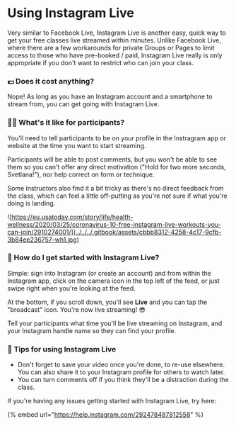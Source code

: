# Using Instagram Live

Very similar to Facebook Live, Instagram Live is another easy, quick way to get your free classes live streamed within minutes. Unlike Facebook Live, where there are a few workarounds for private Groups or Pages to limit access to those who have pre-booked / paid, Instagram Live really is only appropriate if you don't want to restrict who can join your class.

### 💷 Does it cost anything?

Nope! As long as you have an Instagram account and a smartphone to stream from, you can get going with Instagram Live.

### 🙆‍♂️ What's it like for participants?

You'll need to tell participants to be on your profile in the Instragram app or website at the time you want to start streaming. 

Participants will be able to post comments, but you won't be able to see them so you can't offer any direct motivation \("Hold for two more seconds, Svetlana!"\), nor help correct on form or technique.

Some instructors also find it a bit tricky as there's no direct feedback from the class, which can feel a little off-putting as you're not sure if what you're doing is landing.

![https://eu.usatoday.com/story/life/health-wellness/2020/03/25/coronavirus-10-free-instagram-live-workouts-you-can-join/2910274001/](../../../.gitbook/assets/cbbb8312-4258-4c17-9cfb-3b84ee236757-wh1.jpg)

### 🎲 How do I get started with Instagram Live?

Simple: sign into Instagram \(or create an account\) and from within the Instagram app, click on the camera icon in the top left of the feed, or just swipe right when you're looking at the feed.

At the bottom, if you scroll down, you'll see **Live** and you can tap the "broadcast" icon. You're now live streaming! 😎

Tell your participants what time you'll be live streaming on Instagram, and your Instagram handle name so they can find your profile.

### 🎯 **Tips for using Instagram Live**

* Don't forget to save your video once you're done, to re-use elsewhere. You can also share it to your Instagram profile for others to watch later. 
* You can turn comments off if you think they'll be a distraction during the class.

If you're having any issues getting started with Instagram Live, try here:

{% embed url="https://help.instagram.com/292478487812558" %}



